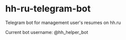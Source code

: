 # hh-ru-telegram-bot

Telegram bot for management user's resumes on hh.ru

Current bot username: @hh_helper_bot
